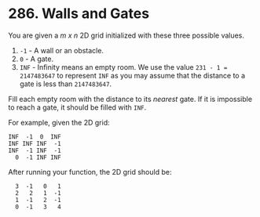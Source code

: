 # 286. Walls and Gates

You are given a *m x n* 2D grid initialized with these three possible values.

1. `-1` - A wall or an obstacle.
2. `0` - A gate.
3. `INF` - Infinity means an empty room. We use the value `231 - 1 = 2147483647` to represent `INF` as you may assume that the distance to a gate is less than `2147483647`.

Fill each empty room with the distance to its *nearest* gate. If it is impossible to reach a gate, it should be filled with `INF`.

For example, given the 2D grid:

```
INF  -1  0  INF
INF INF INF  -1
INF  -1 INF  -1
  0  -1 INF INF
```

After running your function, the 2D grid should be:

```
  3  -1   0   1
  2   2   1  -1
  1  -1   2  -1
  0  -1   3   4
```
